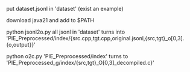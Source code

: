 put dataset.jsonl in 'dataset'
(exist an example)


download java21 and add to $PATH

python jsonl2o.py
all jsonl in 'dataset' turns into 'PIE_Preprocessed/index/{src.cpp,tgt.cpp,original.jsonl,{src,tgt}_o[0,3].{o,output}}'


python o2c.py
'PIE_Preprocessed/index' turns to
'PIE_Preprocessed_g/index/{src,tgt}_O[0,3]_decompiled.c}'
